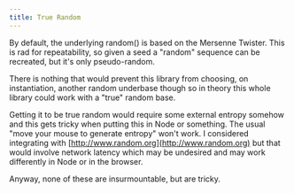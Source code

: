 ```yaml
---
title: True Random
---
```


By default, the underlying random() is based on the Mersenne Twister. This is rad for repeatability, so given a seed a "random" sequence can be recreated, but it's only pseudo-random.

There is nothing that would prevent this library from choosing, on instantiation, another random underbase though so in theory this whole library could work with a "true" random base.

Getting it to be true random would require some external entropy somehow and this gets tricky when putting this in Node or something. The usual "move your mouse to generate entropy" won't work. I considered integrating with [http://www.random.org](http://www.random.org) but that would involve network latency which may be undesired and may work differently in Node or in the browser.

Anyway, none of these are insurmountable, but are tricky.
